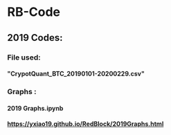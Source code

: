 # RB-Code

## 2019 Codes:
### File used: 
#### "CrypotQuant_BTC_20190101-20200229.csv" 
### Graphs : 
#### 2019 Graphs.ipynb 
#### https://yxiao19.github.io/RedBlock/2019Graphs.html 
